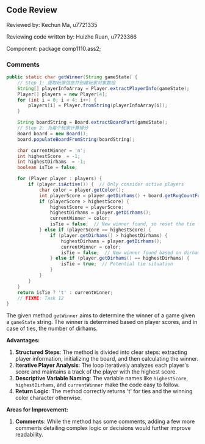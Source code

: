 ## Code Review

Reviewed by: Kechun Ma, u7721335

Reviewing code written by: Huizhe Ruan, u7723366

Component: package comp1110.ass2;

### Comments 

```java
public static char getWinner(String gameState) {
    // Step 1: 提取玩家信息并创建玩家对象数组
    String[] playerInfoArray = Player.extractPlayerInfo(gameState);
    Player[] players = new Player[4];
    for (int i = 0; i < 4; i++) {
        players[i] = Player.fromString(playerInfoArray[i]);
    }

    String boardString = Board.extractBoardPart(gameState);
    // Step 2: 为每个玩家计算得分
    Board board = new Board();
    board.populateBoardFromString(boardString);

    char currentWinner = 'n';
    int highestScore  = -1;
    int highestDirhams  = -1;
    boolean isTie = false;

    for (Player player : players) {
        if (player.isActive()) {  // Only consider active players
            char color = player.getColor();
            int playerScore = player.getDirhams() + board.getRugCountForColor(color);
            if (playerScore > highestScore) {
                highestScore = playerScore;
                highestDirhams = player.getDirhams();
                currentWinner = color;
                isTie = false;  // New winner found, so reset the tie flag
            } else if (playerScore == highestScore) {
                if (player.getDirhams() > highestDirhams) {
                    highestDirhams = player.getDirhams();
                    currentWinner = color;
                    isTie = false;  // New winner found based on dirhams, so reset the tie flag
                } else if (player.getDirhams() == highestDirhams) {
                    isTie = true;  // Potential tie situation
                }
            }
        }
    }
    return isTie ? 't' : currentWinner;
    // FIXME: Task 12
}
```

The given method `getWinner` aims to determine the winner of a game given a `gameState` string. The winner is determined based on player scores, and in case of ties, the number of dirhams.

**Advantages:**

1. **Structured Steps**: The method is divided into clear steps: extracting player information, initializing the board, and then calculating the winner.
2. **Iterative Player Analysis**: The loop iteratively analyzes each player's score and maintains a track of the player with the highest score.
3. **Descriptive Variable Naming**: The variable names like `highestScore`, `highestDirhams`, and `currentWinner` make the code easy to follow.
4. **Return Logic**: The method correctly returns 't' for ties and the winning color character otherwise.

**Areas for Improvement:**

1. **Comments**: While the method has some comments, adding a few more comments detailing complex logic or decisions would further improve readability.
